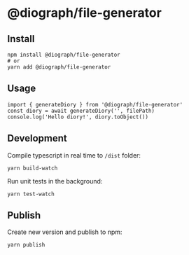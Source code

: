 # @diograph/file-generator

## Install

```
npm install @diograph/file-generator
# or
yarn add @diograph/file-generator
```

## Usage

```
import { generateDiory } from '@diograph/file-generator'
const diory = await generateDiory('', filePath)
console.log('Hello diory!', diory.toObject())
```

## Development

Compile typescript in real time to `/dist` folder:

```
yarn build-watch
```

Run unit tests in the background:

```
yarn test-watch
```

## Publish

Create new version and publish to npm:

```
yarn publish
```
